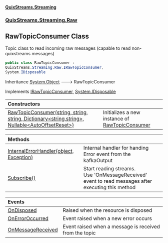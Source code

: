 #### [QuixStreams.Streaming](index.md 'index')
### [QuixStreams.Streaming.Raw](QuixStreams.Streaming.Raw.md 'QuixStreams.Streaming.Raw')

## RawTopicConsumer Class

Topic class to read incoming raw messages (capable to read non-quixstreams messages)

```csharp
public class RawTopicConsumer :
QuixStreams.Streaming.Raw.IRawTopicConsumer,
System.IDisposable
```

Inheritance [System.Object](https://docs.microsoft.com/en-us/dotnet/api/System.Object 'System.Object') &#129106; RawTopicConsumer

Implements [IRawTopicConsumer](IRawTopicConsumer.md 'QuixStreams.Streaming.Raw.IRawTopicConsumer'), [System.IDisposable](https://docs.microsoft.com/en-us/dotnet/api/System.IDisposable 'System.IDisposable')

| Constructors | |
| :--- | :--- |
| [RawTopicConsumer(string, string, string, Dictionary&lt;string,string&gt;, Nullable&lt;AutoOffsetReset&gt;)](RawTopicConsumer.RawTopicConsumer(string,string,string,Dictionary_string,string_,Nullable_AutoOffsetReset_).md 'QuixStreams.Streaming.Raw.RawTopicConsumer.RawTopicConsumer(string, string, string, System.Collections.Generic.Dictionary<string,string>, System.Nullable<QuixStreams.Telemetry.Kafka.AutoOffsetReset>)') | Initializes a new instance of [RawTopicConsumer](RawTopicConsumer.md 'QuixStreams.Streaming.Raw.RawTopicConsumer') |

| Methods | |
| :--- | :--- |
| [InternalErrorHandler(object, Exception)](RawTopicConsumer.InternalErrorHandler(object,Exception).md 'QuixStreams.Streaming.Raw.RawTopicConsumer.InternalErrorHandler(object, System.Exception)') | Internal handler for handing Error event from the kafkaOutput |
| [Subscribe()](RawTopicConsumer.Subscribe().md 'QuixStreams.Streaming.Raw.RawTopicConsumer.Subscribe()') | Start reading streams.<br/>Use 'OnMessageReceived' event to read messages after executing this method |

| Events | |
| :--- | :--- |
| [OnDisposed](RawTopicConsumer.OnDisposed.md 'QuixStreams.Streaming.Raw.RawTopicConsumer.OnDisposed') | Raised when the resource is disposed |
| [OnErrorOccurred](RawTopicConsumer.OnErrorOccurred.md 'QuixStreams.Streaming.Raw.RawTopicConsumer.OnErrorOccurred') | Event raised when a new error occurs |
| [OnMessageReceived](RawTopicConsumer.OnMessageReceived.md 'QuixStreams.Streaming.Raw.RawTopicConsumer.OnMessageReceived') | Event raised when a message is received from the topic |
